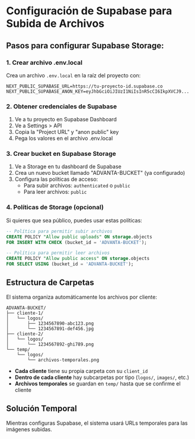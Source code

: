 # Configuración de Supabase para Subida de Archivos

## Pasos para configurar Supabase Storage:

### 1. Crear archivo .env.local

Crea un archivo `.env.local` en la raíz del proyecto con:

```env
NEXT_PUBLIC_SUPABASE_URL=https://tu-proyecto-id.supabase.co
NEXT_PUBLIC_SUPABASE_ANON_KEY=eyJhbGciOiJIUzI1NiIsInR5cCI6IkpXVCJ9...
```

### 2. Obtener credenciales de Supabase

1. Ve a tu proyecto en Supabase Dashboard
2. Ve a Settings > API
3. Copia la "Project URL" y "anon public" key
4. Pega los valores en el archivo .env.local

### 3. Crear bucket en Supabase Storage

1. Ve a Storage en tu dashboard de Supabase
2. Crea un nuevo bucket llamado "ADVANTA-BUCKET" (ya configurado)
3. Configura las políticas de acceso:
   - Para subir archivos: `authenticated` o `public`
   - Para leer archivos: `public`

### 4. Políticas de Storage (opcional)

Si quieres que sea público, puedes usar estas políticas:

```sql
-- Política para permitir subir archivos
CREATE POLICY "Allow public uploads" ON storage.objects
FOR INSERT WITH CHECK (bucket_id = 'ADVANTA-BUCKET');

-- Política para permitir leer archivos
CREATE POLICY "Allow public access" ON storage.objects
FOR SELECT USING (bucket_id = 'ADVANTA-BUCKET');
```

## Estructura de Carpetas

El sistema organiza automáticamente los archivos por cliente:

```
ADVANTA-BUCKET/
├── cliente-1/
│   └── logos/
│       ├── 1234567890-abc123.png
│       └── 1234567891-def456.jpg
├── cliente-2/
│   └── logos/
│       └── 1234567892-ghi789.png
└── temp/
    └── logos/
        └── archivos-temporales.png
```

- **Cada cliente** tiene su propia carpeta con su `client_id`
- **Dentro de cada cliente** hay subcarpetas por tipo (`logos/`, `images/`, etc.)
- **Archivos temporales** se guardan en `temp/` hasta que se confirme el cliente

## Solución Temporal

Mientras configuras Supabase, el sistema usará URLs temporales para las imágenes subidas.
